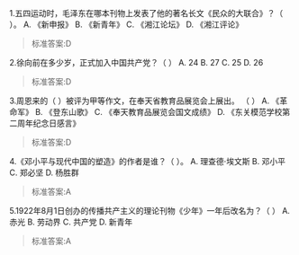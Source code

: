 1.五四运动时，毛泽东在哪本刊物上发表了他的著名长文《民众的大联合》？（ ）。 
  A. 《新申报》  B. 《新青年》  C. 《湘江论坛》  D. 《湘江评论》
>标准答案:D
 
2.徐向前在多少岁，正式加入中国共产党？（ ）
  A. 24  B. 27  C. 25  D. 26
>标准答案:D
 
3.周恩来的（    ）被评为甲等作文，在奉天省教育品展览会上展出。 （ ）
  A. 《革命军》  B. 《登东山歌》  C. 《奉天教育品展览会国文成绩》  D. 《东关模范学校第二周年纪念日感言》
>标准答案:D
 
4.《邓小平与现代中国的塑造》的作者是谁？（ ）。 
  A. 理查德·埃文斯  B. 邓小平  C. 郑必坚  D. 杨胜群
>标准答案:A
 
5.1922年8月1日创办的传播共产主义的理论刊物《少年》一年后改名为？（ ） 
  A. 赤光  B. 劳动界  C. 共产党  D. 新青年 
>标准答案:A
 
